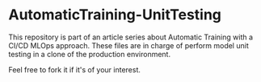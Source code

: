 # AutomaticTraining-UnitTesting

This repository is part of an article series about Automatic Training with a CI/CD MLOps approach. These files are in charge of perform model unit testing in a clone of the production environment.

Feel free to fork it if it's of your interest.
